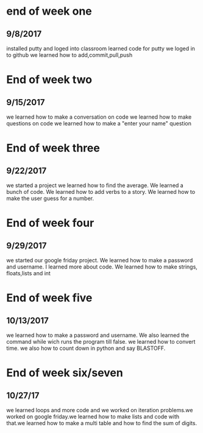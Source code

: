 # end of week one
## 9/8/2017
installed putty and loged into classroom 
learned code for putty we loged in to github 
we learned how to add,commit,pull,push




# End of week two
## 9/15/2017
we learned how to make a conversation on code
we learned how to make questions on code
we learned how to make a "enter your name" question




# End of week three
## 9/22/2017
we started a project we learned how to find the average. We learned a bunch of
code. We learned how to add verbs to a story. We learned how to make the
user guess for a number.



# End of week four
## 9/29/2017
we started our google friday project. We learned how to make a password
and username. I learned more about code. We learned how to make strings,
floats,lists and int



# End of week five
## 10/13/2017
we learned how to make a password and username. We also learned
the command while wich runs the program till false. we learned
how to convert time. we also how to count down in python and say 
BLASTOFF.


# End of week six/seven
## 10/27/17
we learned loops and more code and we worked on iteration
problems.we worked on google friday.we learned how to make
lists and code with that.we learned how to make a multi table
and how to find the sum of digits.
